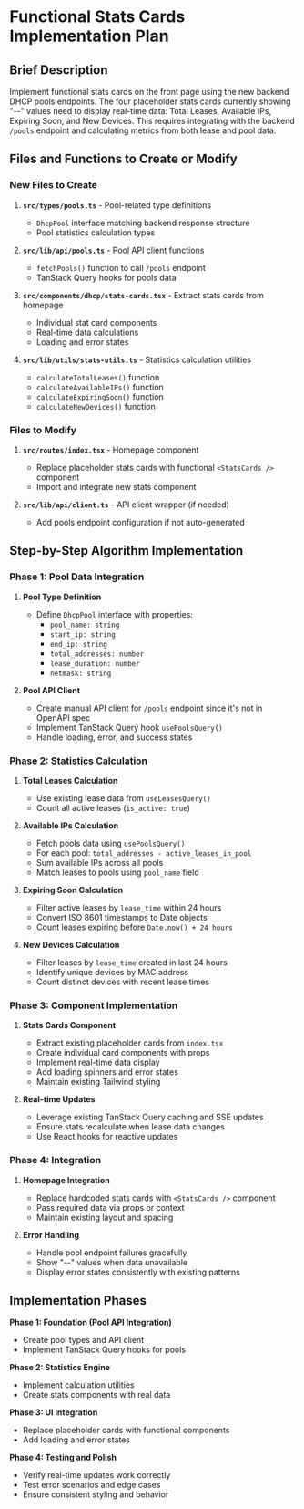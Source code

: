 # Functional Stats Cards Implementation Plan

## Brief Description

Implement functional stats cards on the front page using the new backend DHCP pools endpoints. The four placeholder stats cards currently showing "--" values need to display real-time data: Total Leases, Available IPs, Expiring Soon, and New Devices. This requires integrating with the backend `/pools` endpoint and calculating metrics from both lease and pool data.

## Files and Functions to Create or Modify

### New Files to Create

1. **`src/types/pools.ts`** - Pool-related type definitions
   - `DhcpPool` interface matching backend response structure
   - Pool statistics calculation types

2. **`src/lib/api/pools.ts`** - Pool API client functions
   - `fetchPools()` function to call `/pools` endpoint
   - TanStack Query hooks for pools data

3. **`src/components/dhcp/stats-cards.tsx`** - Extract stats cards from homepage
   - Individual stat card components
   - Real-time data calculations
   - Loading and error states

4. **`src/lib/utils/stats-utils.ts`** - Statistics calculation utilities
   - `calculateTotalLeases()` function
   - `calculateAvailableIPs()` function  
   - `calculateExpiringSoon()` function
   - `calculateNewDevices()` function

### Files to Modify

1. **`src/routes/index.tsx`** - Homepage component
   - Replace placeholder stats cards with functional `<StatsCards />` component
   - Import and integrate new stats component

2. **`src/lib/api/client.ts`** - API client wrapper (if needed)
   - Add pools endpoint configuration if not auto-generated

## Step-by-Step Algorithm Implementation

### Phase 1: Pool Data Integration

1. **Pool Type Definition**
   - Define `DhcpPool` interface with properties:
     - `pool_name: string`
     - `start_ip: string`
     - `end_ip: string` 
     - `total_addresses: number`
     - `lease_duration: number`
     - `netmask: string`

2. **Pool API Client**
   - Create manual API client for `/pools` endpoint since it's not in OpenAPI spec
   - Implement TanStack Query hook `usePoolsQuery()`
   - Handle loading, error, and success states

### Phase 2: Statistics Calculation

1. **Total Leases Calculation**
   - Use existing lease data from `useLeasesQuery()`
   - Count all active leases (`is_active: true`)

2. **Available IPs Calculation**
   - Fetch pools data using `usePoolsQuery()`
   - For each pool: `total_addresses - active_leases_in_pool`
   - Sum available IPs across all pools
   - Match leases to pools using `pool_name` field

3. **Expiring Soon Calculation**
   - Filter active leases by `lease_time` within 24 hours
   - Convert ISO 8601 timestamps to Date objects
   - Count leases expiring before `Date.now() + 24 hours`

4. **New Devices Calculation**
   - Filter leases by `lease_time` created in last 24 hours
   - Identify unique devices by MAC address
   - Count distinct devices with recent lease times

### Phase 3: Component Implementation

1. **Stats Cards Component**
   - Extract existing placeholder cards from `index.tsx`
   - Create individual card components with props
   - Implement real-time data display
   - Add loading spinners and error states
   - Maintain existing Tailwind styling

2. **Real-time Updates**
   - Leverage existing TanStack Query caching and SSE updates
   - Ensure stats recalculate when lease data changes
   - Use React hooks for reactive updates

### Phase 4: Integration

1. **Homepage Integration**
   - Replace hardcoded stats cards with `<StatsCards />` component
   - Pass required data via props or context
   - Maintain existing layout and spacing

2. **Error Handling**
   - Handle pool endpoint failures gracefully
   - Show "--" values when data unavailable
   - Display error states consistently with existing patterns

## Implementation Phases

**Phase 1: Foundation (Pool API Integration)**
- Create pool types and API client
- Implement TanStack Query hooks for pools

**Phase 2: Statistics Engine** 
- Implement calculation utilities
- Create stats components with real data

**Phase 3: UI Integration**
- Replace placeholder cards with functional components
- Add loading and error states

**Phase 4: Testing and Polish**
- Verify real-time updates work correctly
- Test error scenarios and edge cases
- Ensure consistent styling and behavior